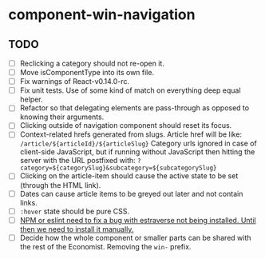 # component-win-navigation

## TODO

- [ ] Reclicking a category should not re-open it.
- [ ] Move isComponentType into its own file.
- [ ] Fix warnings of React-v0.14.0-rc.
- [ ] Fix unit tests. Use of some kind of match on everything deep equal helper.
- [ ] Refactor so that delegating elements are pass-through as opposed to knowing their arguments.
- [ ] Clicking outside of navigation component should reset its focus.
- [ ] Context-related hrefs generated from slugs.
      Article href will be like: `/article/${articleId}/${articleSlug}`
      Category urls ignored in case of client-side JavaScript, but if running without JavaScript then hitting the server with the URL postfixed with: `?category=${categorySlug}&subcategory=${subcategorySlug}`
- [ ] Clicking on the article-item should cause the active state to be set (through the HTML link).
- [ ] Dates can cause article items to be greyed out later and not contain links.
- [ ] `:hover` state should be pure CSS.
- [ ] [NPM or eslint need to fix a bug with estraverse not being installed. Until then we need to install it manually.](https://github.com/EconomistDigitalSolutions/fe-component-devpack/issues/18#issuecomment-142613986)
- [ ] Decide how the whole component or smaller parts can be shared with the rest of the Economist. Removing the `win-` prefix.
